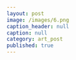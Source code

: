 ```yaml
---
layout: post
image: /images/6.png
caption_header: null
caption: null
category: art_post
published: true
---
```


